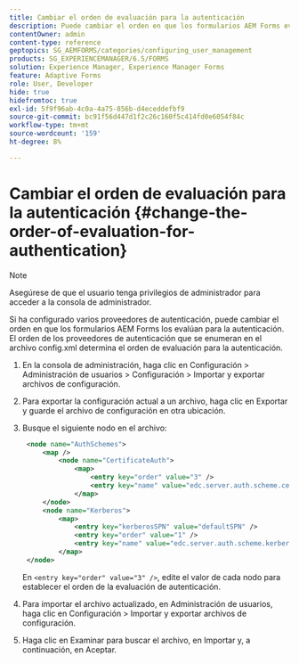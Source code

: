 ```yaml
---
title: Cambiar el orden de evaluación para la autenticación
description: Puede cambiar el orden en que los formularios AEM Forms evalúan varios proveedores de autenticación.
contentOwner: admin
content-type: reference
geptopics: SG_AEMFORMS/categories/configuring_user_management
products: SG_EXPERIENCEMANAGER/6.5/FORMS
solution: Experience Manager, Experience Manager Forms
feature: Adaptive Forms
role: User, Developer
hide: true
hidefromtoc: true
exl-id: 5f9f96ab-4c0a-4a75-856b-d4eceddefbf9
source-git-commit: bc91f56d447d1f2c26c160f5c414fd0e6054f84c
workflow-type: tm+mt
source-wordcount: '159'
ht-degree: 8%

---
```


# Cambiar el orden de evaluación para la autenticación {#change-the-order-of-evaluation-for-authentication}

>[!NOTE]
> 
> Asegúrese de que el usuario tenga privilegios de administrador para acceder a la consola de administrador.

Si ha configurado varios proveedores de autenticación, puede cambiar el orden en que los formularios AEM Forms los evalúan para la autenticación. El orden de los proveedores de autenticación que se enumeran en el archivo config.xml determina el orden de evaluación para la autenticación.

1. En la consola de administración, haga clic en Configuración > Administración de usuarios > Configuración > Importar y exportar archivos de configuración.
1. Para exportar la configuración actual a un archivo, haga clic en Exportar y guarde el archivo de configuración en otra ubicación.
1. Busque el siguiente nodo en el archivo:

   ```xml
    <node name="AuthSchemes">
        <map />
            <node name="CertificateAuth">
                <map>
                    <entry key="order" value="3" />
                    <entry key="name" value="edc.server.auth.scheme.certificate" />
                </map>
        </node>
        <node name="Kerberos">
            <map>
                <entry key="kerberosSPN" value="defaultSPN" />
                <entry key="order" value="1" />
                <entry key="name" value="edc.server.auth.scheme.kerberos" />
            </map>
    </node>
   ```

   En `<entry key="order" value="3" />`, edite el valor de cada nodo para establecer el orden de la evaluación de autenticación.

1. Para importar el archivo actualizado, en Administración de usuarios, haga clic en Configuración > Importar y exportar archivos de configuración.
1. Haga clic en Examinar para buscar el archivo, en Importar y, a continuación, en Aceptar.
